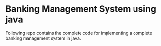 # Banking Management System using java
 Following repo contains the complete code for implementing a complete banking management system in java.

